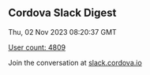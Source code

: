 ## Cordova Slack Digest
Thu, 02 Nov 2023 08:20:37 GMT

[User count: 4809](https://cordova.slack.com/)


Join the conversation at [slack.cordova.io](http://slack.cordova.io/)
